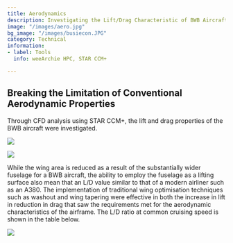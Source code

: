 ```yaml
---
title: Aerodynamics
description: Investigating the Lift/Drag Characteristic of BWB Aircraft
image: "/images/aero.jpg"
bg_image: "/images/busiecon.JPG"
category: Technical
information:
- label: Tools
  info: weeArchie HPC, STAR CCM+

---
```

## **Breaking the Limitation of Conventional Aerodynamic Properties**

Through CFD analysis using STAR CCM+, the lift and drag properties of the BWB aircraft were investigated.

![](/images/proj-aero2.JPG)

![](/images/proj-aero3.JPG)

While the wing area is reduced as a result of the substantially wider fuselage for a BWB aircraft, the ability to employ the fuselage as a lifting surface also mean that an L/D value similar to that of a modern airliner such as an A380. The implementation of traditional wing optimisation techniques such as washout and wing tapering were effective in both the increase in lift in reduction in drag that saw the requirements met for the aerodynamic characteristics of the airframe. The L/D ratio at common cruising speed is shown in the table below.

![](/images/proj-aero1.JPG)